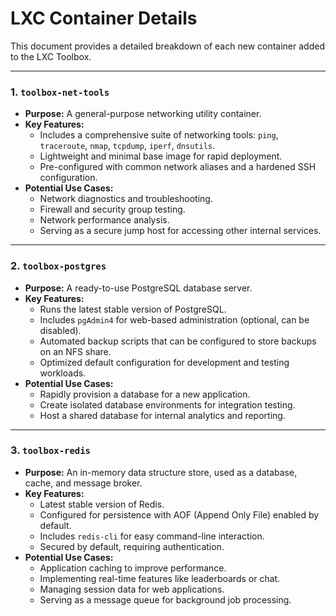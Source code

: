 # LXC Container Details

This document provides a detailed breakdown of each new container added to the LXC Toolbox.

---

### 1. **`toolbox-net-tools`**

*   **Purpose:** A general-purpose networking utility container.
*   **Key Features:**
    *   Includes a comprehensive suite of networking tools: `ping`, `traceroute`, `nmap`, `tcpdump`, `iperf`, `dnsutils`.
    *   Lightweight and minimal base image for rapid deployment.
    *   Pre-configured with common network aliases and a hardened SSH configuration.
*   **Potential Use Cases:**
    *   Network diagnostics and troubleshooting.
    *   Firewall and security group testing.
    *   Network performance analysis.
    *   Serving as a secure jump host for accessing other internal services.

---

### 2. **`toolbox-postgres`**

*   **Purpose:** A ready-to-use PostgreSQL database server.
*   **Key Features:**
    *   Runs the latest stable version of PostgreSQL.
    *   Includes `pgAdmin4` for web-based administration (optional, can be disabled).
    *   Automated backup scripts that can be configured to store backups on an NFS share.
    *   Optimized default configuration for development and testing workloads.
*   **Potential Use Cases:**
    *   Rapidly provision a database for a new application.
    *   Create isolated database environments for integration testing.
    *   Host a shared database for internal analytics and reporting.

---

### 3. **`toolbox-redis`**

*   **Purpose:** An in-memory data structure store, used as a database, cache, and message broker.
*   **Key Features:**
    *   Latest stable version of Redis.
    *   Configured for persistence with AOF (Append Only File) enabled by default.
    *   Includes `redis-cli` for easy command-line interaction.
    *   Secured by default, requiring authentication.
*   **Potential Use Cases:**
    *   Application caching to improve performance.
    *   Implementing real-time features like leaderboards or chat.
    *   Managing session data for web applications.
    *   Serving as a message queue for background job processing.